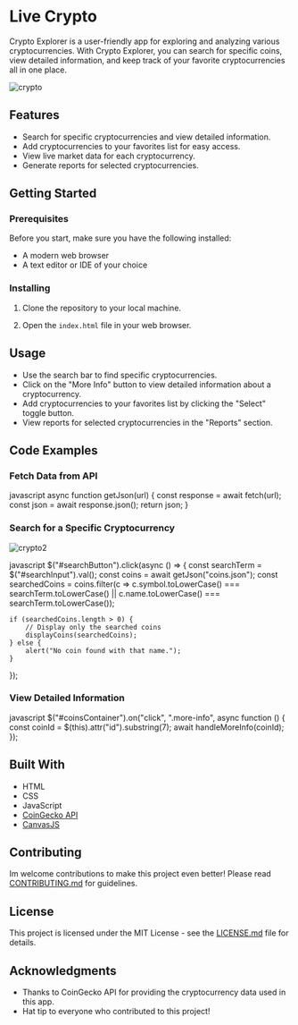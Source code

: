 # Live Crypto 

Crypto Explorer is a user-friendly app for exploring and analyzing various cryptocurrencies. With Crypto Explorer, you can search for specific coins, view detailed information, and keep track of your favorite cryptocurrencies all in one place.

![crypto](https://github.com/DanPongo/Live-Crypto-/assets/106473315/c8a6bc76-36e7-4632-ac13-e2c5ea9f18af)

## Features

- Search for specific cryptocurrencies and view detailed information.
- Add cryptocurrencies to your favorites list for easy access.
- View live market data for each cryptocurrency.
- Generate reports for selected cryptocurrencies.

## Getting Started

### Prerequisites

Before you start, make sure you have the following installed:

- A modern web browser
- A text editor or IDE of your choice

### Installing

1. Clone the repository to your local machine.


2. Open the `index.html` file in your web browser.

## Usage

- Use the search bar to find specific cryptocurrencies.
- Click on the "More Info" button to view detailed information about a cryptocurrency.
- Add cryptocurrencies to your favorites list by clicking the "Select" toggle button.
- View reports for selected cryptocurrencies in the "Reports" section.

## Code Examples

### Fetch Data from API

javascript
async function getJson(url) {
    const response = await fetch(url);
    const json = await response.json();
    return json;
}


### Search for a Specific Cryptocurrency
![crypto2](https://github.com/DanPongo/Live-Crypto-/assets/106473315/e2869337-2209-4a4b-b393-47b56dbe1e5a)

javascript
$("#searchButton").click(async () => {
    const searchTerm = $("#searchInput").val();
    const coins = await getJson("coins.json");
    const searchedCoins = coins.filter(c => c.symbol.toLowerCase() === searchTerm.toLowerCase() || c.name.toLowerCase() === searchTerm.toLowerCase());

    if (searchedCoins.length > 0) {
        // Display only the searched coins
        displayCoins(searchedCoins);
    } else {
        alert("No coin found with that name.");
    }
});


### View Detailed Information

javascript
$("#coinsContainer").on("click", ".more-info", async function () {
    const coinId = $(this).attr("id").substring(7);
    await handleMoreInfo(coinId);
});


## Built With

- HTML
- CSS
- JavaScript
- [CoinGecko API](https://www.coingecko.com/en/api)
- [CanvasJS](https://canvasjs.com/)

## Contributing

Im welcome contributions to make this project even better! Please read [CONTRIBUTING.md](link_to_contributing_file) for guidelines.

## License

This project is licensed under the MIT License - see the [LICENSE.md](LICENSE.md) file for details.

## Acknowledgments

- Thanks to CoinGecko API for providing the cryptocurrency data used in this app.
- Hat tip to everyone who contributed to this project!

